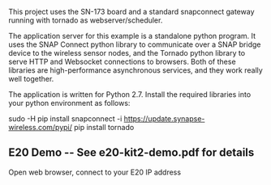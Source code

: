 This project uses the SN-173 board and a standard snapconnect gateway running with tornado as webserver/scheduler.

The application server for this example is a standalone python program.
It uses the SNAP Connect python library to communicate over a SNAP bridge
device to the wireless sensor nodes, and the Tornado python library to
serve HTTP and Websocket connections to browsers. Both of these libraries
are high-performance asynchronous services, and they work really well
together.

The application is written for Python 2.7. Install the required libraries
into your python environment as follows:

sudo -H pip install snapconnect -i https://update.synapse-wireless.com/pypi/
pip install tornado

E20 Demo -- See e20-kit2-demo.pdf for details
----------------------------------------------

Open web browser, connect to your E20 IP address

